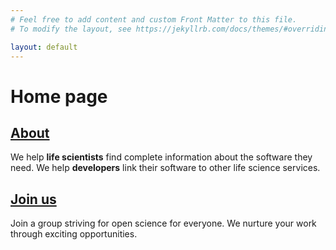 ```yaml
---
# Feel free to add content and custom Front Matter to this file.
# To modify the layout, see https://jekyllrb.com/docs/themes/#overriding-theme-defaults

layout: default
---
```

<h1 class="d-none">Home page</h1>
<div class="row row-cols-1 row-cols-md-2 g-5 mt-4 mb-5">
    <div class="col">
        <div class="card h-100 rounded-0 hover-shadow">
            <div class="card-body text-center p-4 pb-5">
                <h2 class="card-title mb-3"><a href="about" class="stretched-link text-decoration-none text-reset">About</a></h2>
                <p class="card-text">We help <strong>life scientists</strong> find complete information about the software they need. We help <strong>developers</strong>
                link their software to other life science services. </p>
            </div>
        </div>
    </div>
    <div class="col">
        <div class="card h-100 rounded-0 hover-shadow">
            <div class="card-body text-center p-4 pb-5">
                <h2 class="card-title mb-3"><a href="join" class="stretched-link text-decoration-none text-reset">Join us</a></h2>
                <p class="card-text">Join a group striving for open science for everyone. We nurture your work through exciting opportunities.</p>
            </div>
        </div>
    </div>
</div>
